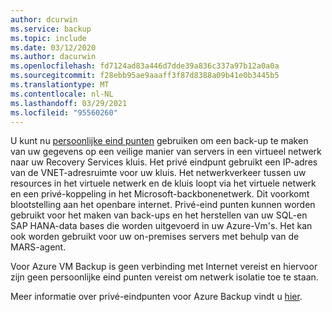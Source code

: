 ```yaml
---
author: dcurwin
ms.service: backup
ms.topic: include
ms.date: 03/12/2020
ms.author: dacurwin
ms.openlocfilehash: fd7124ad83a446d7dde39a836c337a97b12a0a0a
ms.sourcegitcommit: f28ebb95ae9aaaff3f87d8388a09b41e0b3445b5
ms.translationtype: MT
ms.contentlocale: nl-NL
ms.lasthandoff: 03/29/2021
ms.locfileid: "95560260"
---
```

U kunt nu [persoonlijke eind punten](../articles/private-link/private-endpoint-overview.md) gebruiken om een back-up te maken van uw gegevens op een veilige manier van servers in een virtueel netwerk naar uw Recovery Services kluis. Het privé eindpunt gebruikt een IP-adres van de VNET-adresruimte voor uw kluis. Het netwerkverkeer tussen uw resources in het virtuele netwerk en de kluis loopt via het virtuele netwerk en een privé-koppeling in het Microsoft-backbonenetwerk. Dit voorkomt blootstelling aan het openbare internet. Privé-eind punten kunnen worden gebruikt voor het maken van back-ups en het herstellen van uw SQL-en SAP HANA-data bases die worden uitgevoerd in uw Azure-Vm's. Het kan ook worden gebruikt voor uw on-premises servers met behulp van de MARS-agent.

Voor Azure VM Backup is geen verbinding met Internet vereist en hiervoor zijn geen persoonlijke eind punten vereist om netwerk isolatie toe te staan.

Meer informatie over privé-eindpunten voor Azure Backup vindt u [hier](../articles/backup/private-endpoints.md).